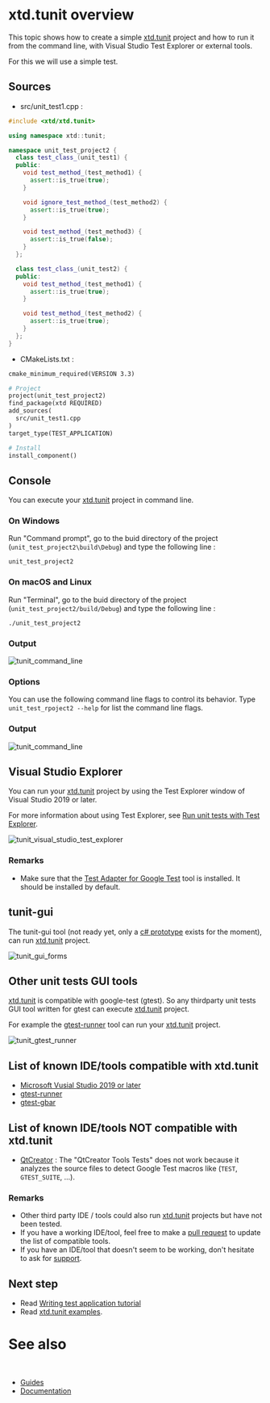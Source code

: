 # xtd.tunit overview

This topic shows how to create a simple [xtd.tunit](https://gammasoft71.github.io/xtd/reference_guides/latest/group__xtd__tunit.html) project and how to run it from the command line, with Visual Studio Test Explorer or external tools.

For this we will use a simple test.

## Sources

* src/unit_test1.cpp :

```cpp
#include <xtd/xtd.tunit>

using namespace xtd::tunit;

namespace unit_test_project2 {
  class test_class_(unit_test1) {
  public:
    void test_method_(test_method1) {
      assert::is_true(true);
    }

    void ignore_test_method_(test_method2) {
      assert::is_true(true);
    }

    void test_method_(test_method3) {
      assert::is_true(false);
    }
  };

  class test_class_(unit_test2) {
  public:
    void test_method_(test_method1) {
      assert::is_true(true);
    }

    void test_method_(test_method2) {
      assert::is_true(true);
    }
  };
}
```

* CMakeLists.txt :

```makefile
cmake_minimum_required(VERSION 3.3)

# Project
project(unit_test_project2)
find_package(xtd REQUIRED)
add_sources(
  src/unit_test1.cpp
)
target_type(TEST_APPLICATION)

# Install
install_component()
```

## Console

You can execute your [xtd.tunit](https://gammasoft71.github.io/xtd/reference_guides/latest/group__xtd__tunit.html) project in command line.

### On Windows

Run "Command prompt", go to the buid directory of the project (`unit_test_project2\build\Debug`) and type the following line :

```shell
unit_test_project2
```

### On macOS and Linux

Run "Terminal", go to the buid directory of the project (`unit_test_project2/build/Debug`) and type the following line :

```shell
./unit_test_project2
```

### Output

![tunit_command_line](/pictures/unit_test_tools/tunit_command_line.png)

### Options

You can use the following command line flags to control its behavior. Type `unit_test_rpoject2 --help` for list the command line flags.

### Output

![tunit_command_line](/pictures/unit_test_tools/tunit_command_line_help.png)

## Visual Studio Explorer

You can run your [xtd.tunit](https://gammasoft71.github.io/xtd/reference_guides/latest/group__xtd__tunit.html) project by using the Test Explorer window of Visual Studio 2019 or later. 

For more information about using Test Explorer, see [Run unit tests with Test Explorer](https://learn.microsoft.com/en-us/visualstudio/test/run-unit-tests-with-test-explorer?view=vs-2022).

![tunit_visual_studio_test_explorer](/pictures/unit_test_tools/tunit_visual_studio_test_explorer_w.png)

### Remarks

* Make sure that the [Test Adapter for Google Test](https://learn.microsoft.com/en-us/visualstudio/test/how-to-use-google-test-for-cpp?view=vs-2022) tool is installed. It should be installed by default.

## tunit-gui

The tunit-gui tool (not ready yet, only a [c# prototype](https://github.com/gammasoft71/tunit_gui_win_forms) exists for the moment), can run [xtd.tunit](https://gammasoft71.github.io/xtd/reference_guides/latest/group__xtd__tunit.html) project.

![tunit_gui_forms](/pictures/unit_test_tools/tunit_gui_forms_w.png)

## Other unit tests GUI tools

[xtd.tunit](https://gammasoft71.github.io/xtd/reference_guides/latest/group__xtd__tunit.html) is compatible with google-test (gtest). So any thirdparty unit tests GUI tool written for gtest can execute [xtd.tunit](https://gammasoft71.github.io/xtd/reference_guides/latest/group__xtd__tunit.html) project.

For example the [gtest-runner](https://github.com/nholthaus/gtest-runner) tool can run your [xtd.tunit](https://gammasoft71.github.io/xtd/reference_guides/latest/group__xtd__tunit.html) project.

![tunit_gtest_runner](/pictures/unit_test_tools/tunit_gtest_runner_md.png)

## List of known IDE/tools compatible with xtd.tunit

* [Microsoft Vusial Studio 2019 or later](https://learn.microsoft.com/en-us/visualstudio/test/improve-code-quality?view=vs-2022)
* [gtest-runner](https://github.com/nholthaus/gtest-runner)
* [gtest-gbar](https://github.com/ospector/gtest-gbar)

## List of known IDE/tools NOT compatible with xtd.tunit

* [QtCreator](https://github.com/qt-creator/qt-creator) : The "QtCreator Tools Tests" does not work because it analyzes the source files to detect Google Test macros like (`TEST`, `GTEST_SUITE`, ...).

### Remarks

* Other third party IDE / tools could also run [xtd.tunit](https://gammasoft71.github.io/xtd/reference_guides/latest/group__xtd__tunit.html) projects but have not been tested.
* If you have a working IDE/tool, feel free to make a [pull request](https://github.com/gammasoft71/xtd) to update the list of compatible tools.
* If you have an IDE/tool that doesn't seem to be working, don't hesitate to ask for [support](/docs/Support).

## Next step

* Read [Writing test application tutorial](/docs/documentation/Guides/Overview/Tutorials/writing_applicaion_test)
* Read [xtd.tunit examples](https://github.com/gammasoft71/xtd/blob/master/examples/xtd.tunit.examples/README.md).

# See also
​
* [Guides](/docs/documentation/Guides)
* [Documentation](/docs/documentation)
